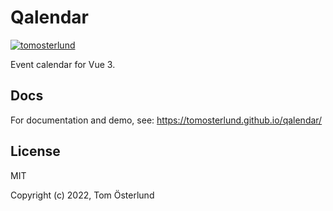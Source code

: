 # Qalendar

[![tomosterlund](https://circleci.com/gh/tomosterlund/qalendar.svg?style=shield)](https://app.circleci.com/pipelines/github/tomosterlund/qalendar/?branch=master)

Event calendar for Vue 3.

## Docs

For documentation and demo, see: https://tomosterlund.github.io/qalendar/

## License

MIT

Copyright (c) 2022, Tom Österlund
